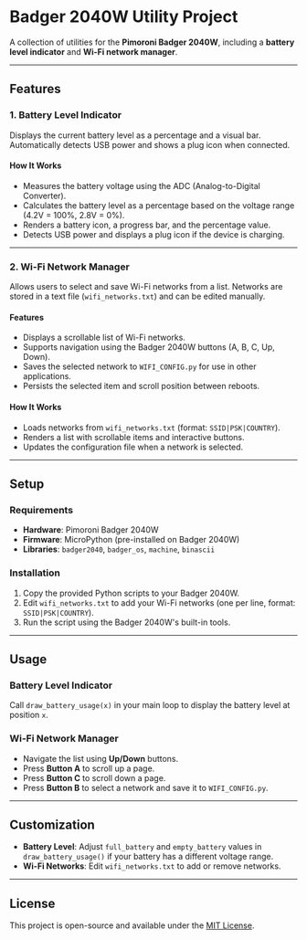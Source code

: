 # Badger 2040W Utility Project

A collection of utilities for the **Pimoroni Badger 2040W**, including a **battery level indicator** and **Wi-Fi network manager**.

---

## Features

### 1. Battery Level Indicator
Displays the current battery level as a percentage and a visual bar. Automatically detects USB power and shows a plug icon when connected.

#### How It Works
- Measures the battery voltage using the ADC (Analog-to-Digital Converter).
- Calculates the battery level as a percentage based on the voltage range (4.2V = 100%, 2.8V = 0%).
- Renders a battery icon, a progress bar, and the percentage value.
- Detects USB power and displays a plug icon if the device is charging.

---

### 2. Wi-Fi Network Manager
Allows users to select and save Wi-Fi networks from a list. Networks are stored in a text file (`wifi_networks.txt`) and can be edited manually.

#### Features
- Displays a scrollable list of Wi-Fi networks.
- Supports navigation using the Badger 2040W buttons (A, B, C, Up, Down).
- Saves the selected network to `WIFI_CONFIG.py` for use in other applications.
- Persists the selected item and scroll position between reboots.

#### How It Works
- Loads networks from `wifi_networks.txt` (format: `SSID|PSK|COUNTRY`).
- Renders a list with scrollable items and interactive buttons.
- Updates the configuration file when a network is selected.

---

## Setup

### Requirements
- **Hardware**: Pimoroni Badger 2040W
- **Firmware**: MicroPython (pre-installed on Badger 2040W)
- **Libraries**: `badger2040`, `badger_os`, `machine`, `binascii`

### Installation
1. Copy the provided Python scripts to your Badger 2040W.
2. Edit `wifi_networks.txt` to add your Wi-Fi networks (one per line, format: `SSID|PSK|COUNTRY`).
3. Run the script using the Badger 2040W's built-in tools.

---

## Usage

### Battery Level Indicator
Call `draw_battery_usage(x)` in your main loop to display the battery level at position `x`.

### Wi-Fi Network Manager
- Navigate the list using **Up/Down** buttons.
- Press **Button A** to scroll up a page.
- Press **Button C** to scroll down a page.
- Press **Button B** to select a network and save it to `WIFI_CONFIG.py`.

---

## Customization
- **Battery Level**: Adjust `full_battery` and `empty_battery` values in `draw_battery_usage()` if your battery has a different voltage range.
- **Wi-Fi Networks**: Edit `wifi_networks.txt` to add or remove networks.

---

## License
This project is open-source and available under the [MIT License](LICENSE).
